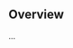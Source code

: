 <!-- Note: Please must use one of our issue templates to file an issue! 🛑 -->
<!-- 👉 https://github.com/timelessco/strapi-ts-app/issues/new/choose 👈 -->
<!-- **Issues that should have been filed with a template will be closed without action, and we will ask you to use a template.** -->

<!-- This blank issue template is only for issues that don't fit any of the templates. -->

## Overview

...
